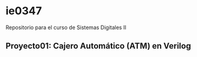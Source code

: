 # ie0347
Repositorio para el curso de Sistemas Digitales II

## Proyecto01: Cajero Automático (ATM) en Verilog